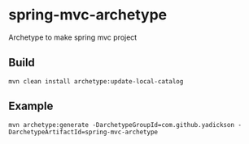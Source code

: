 # spring-mvc-archetype
Archetype to make spring mvc project

## Build
```
mvn clean install archetype:update-local-catalog
```
## Example
```
mvn archetype:generate -DarchetypeGroupId=com.github.yadickson -DarchetypeArtifactId=spring-mvc-archetype
```
